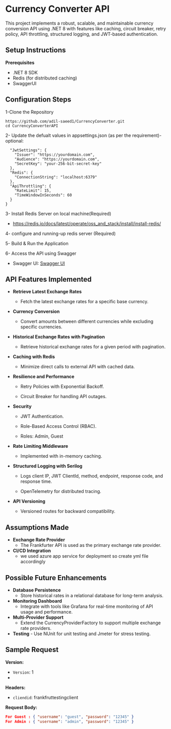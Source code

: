 
# Currency Converter API

This project implements a robust, scalable, and maintainable currency conversion API using .NET 8 with features like caching, circuit breaker, retry policy, API throttling, structured logging, and JWT-based authentication.

## Setup Instructions
   
   **Prerequisites**
 -  .NET 8 SDK
 - Redis (for distributed caching)
 - SwaggerUI

## Configuration Steps
1-Clone the Repository

    https://github.com/adil-saeed1/CurrencyConverter.git
    cd CurrencyConverterAPI

 
2- Update the defualt values in  appsettings.json (as per the requirement)-optional:
```json{
  "JwtSettings": {
    "Issuer": "https://yourdomain.com",
    "Audience": "https://yourdomain.com",
    "SecretKey": "your-256-bit-secret-key"
  },
  "Redis": {
    "ConnectionString": "localhost:6379"
  },
  "ApiThrottling": {
    "RateLimit": 15,
    "TimeWindowInSeconds": 60
  }
}
```
3- Install Redis Server on local machine(Required)
 - https://redis.io/docs/latest/operate/oss_and_stack/install/install-redis/
           
4- configure and running-up redis server (Required)

5- Build & Run the Application

6- Access the API using Swagger
 - Swagger UI: [Swagger UI](https://localhost:{port}/swagger/index.html)

## API Features Implemented

 -  **Retrieve Latest Exchange Rates**
    
    -   Fetch the latest exchange rates for a specific base currency.
        
 -  **Currency Conversion**
    
    -   Convert amounts between different currencies while excluding specific currencies.
        
 -  **Historical Exchange Rates with Pagination**
    
    -   Retrieve historical exchange rates for a given period with pagination.
        
 -  **Caching with Redis**
    
    -   Minimize direct calls to external API with cached data.
        
 -  **Resilience and Performance**
    
    -   Retry Policies with Exponential Backoff.
        
    -   Circuit Breaker for handling API outages.
        
 -  **Security**
    
    -   JWT Authentication.
        
    -   Role-Based Access Control (RBAC).
    -   Roles: Admin, Guest
        
 -  **Rate Limiting Middleware**
    
    -   Implemented with in-memory caching.
        
 -  **Structured Logging with Serilog**
    
    -   Logs client IP, JWT ClientId, method, endpoint, response code, and response time.
        
    -   OpenTelemetry for distributed tracing.
        
 -  **API Versioning**
    
    -   Versioned routes for backward compatibility.
   

 ## Assumptions Made
 -  **Exchange Rate Provider** 
    -   The Frankfurter API is used as the primary exchange rate provider.
 -  **CI/CD Integration** 
     - we used azure app service for deployment so create yml file
   accordingly
   
 ## Possible Future Enhancements
 -  **Database Persistence**    
    - Store historical rates in a relational database for long-term
   analysis.
 - **Monitoring Dashboard** 
     - Integrate with tools like Grafana for real-time monitoring of API
   usage and performance.
 -  **Multi-Provider Support** 
    - Extend the CurrencyProviderFactory to support multiple exchange rate
   providers.
   -  **Testing** 
    - Use NUnit for unit testing and Jmeter for stress testing.

## Sample Request
**Version:**
- `Version`: 1
- 
**Headers:**
- `cliendid`: frankfruttestingclient

**Request Body:**
```json
For Guest : { "username": "guest", "password": "12345" }
For Admin : { "username": "admin", "password": "12345" }
```
